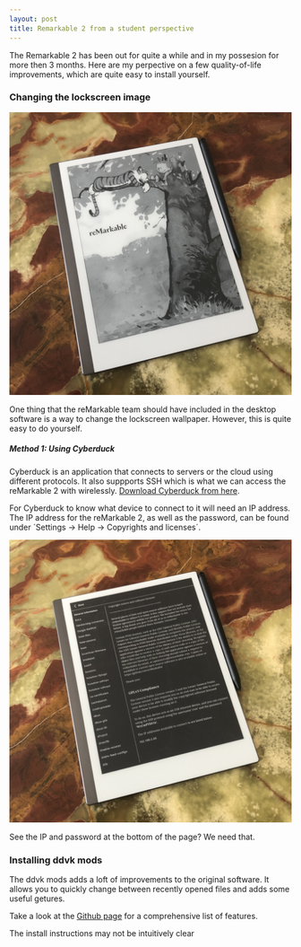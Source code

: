 ```yaml
---
layout: post
title: Remarkable 2 from a student perspective
---
```


The Remarkable 2 has been out for quite a while and in my possesion for more
then 3 months. Here are my perpective on a few quality-of-life improvements,
which are quite easy to install yourself. 

### Changing the lockscreen image

![alt text][1]

One thing that the reMarkable team should have included in the desktop software
is a way to change the lockscreen wallpaper. However, this is quite easy to do
yourself. 

##### Method 1: Using Cyberduck

Cyberduck is an application that connects to servers or the cloud using
different protocols. It also suppports SSH which is what we can access the
reMarkable 2 with wirelessly. [Download Cyberduck from here](https://cyberduck.io).

For Cyberduck to know what device to connect to it will need an IP address. The
IP address for the reMarkable 2, as well as the password, can be found under
´Settings -> Help -> Copyrights and licenses´.

![alt text][2]

See the IP and password at the bottom of the page? We need that.

### Installing ddvk mods

The ddvk mods adds a loft of improvements to the original software. It allows
you to quickly change between recently opened files and adds some useful
getures. 

Take a look at the [Github page](https://github.com/ddvk/remarkable-hacks) for a comprehensive list of features.

The install instructions may not be intuitively clear

[1]: /images/2021-remarkable2/8.jpeg "reMarkable 2 with a custom wallpaper"
[2]: /images/2021-remarkable2/7.jpeg "reMarkable 2 SSH access"
